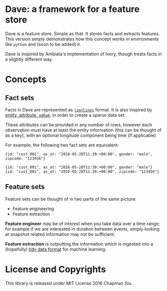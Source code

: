Dave: a framework for a feature store
=====================================

Dave is a feature store. Simple as that. It stores facts and extracts features.
This version simply demonstrates how this concept works in environments like
`python` and (soon to be added) `R`.

Dave is inspired by Ambiata's implementation of Ivory, though treats facts
in a slightly different way.

Concepts
========

Fact sets
---------

Facts in Dave are represented as [`jsonlines`](http://jsonlines.org/) format. It
is also inspired by [entity, attribute, value](https://en.wikipedia.org/wiki/Entity%E2%80%93attribute%E2%80%93value_model),
in order to create a sparse data set.

These attributes can be provided in any number of rows, however each observation
must have at least the entity information (this can be thought of as a key), with
an optional longitude component being time (if applicable)

For example, the following two fact sets are equivalent:

```
{id: "cust_001", as_at: "2016-05-28T11:39:+00:00", gender: "male", zipcode: "123456"}
```

```
{id: "cust_001", as_at: "2016-05-28T11:39:+00:00", gender: "male"}
{id: "cust_001", as_at: "2016-05-28T11:39:+00:00", zipcode: "123456"}
```

Feature sets
------------

Feature sets can be thought of in two parts of the same picture:

*  Feature engineering
*  Feature extraction

**Feature engineer** may be of interest when you take data over a time range; for
 example if we are interested in duration between events, simply looking at
 snapshot related information may not be sufficient.

 **Feature extraction** is outputting the information which is ingested into a
 (hopefully) [tidy data format](http://vita.had.co.nz/papers/tidy-data.html) for
 machine learning.


License and Copyrights
======================

This library is released under MIT License 2016 Chapman Siu.
